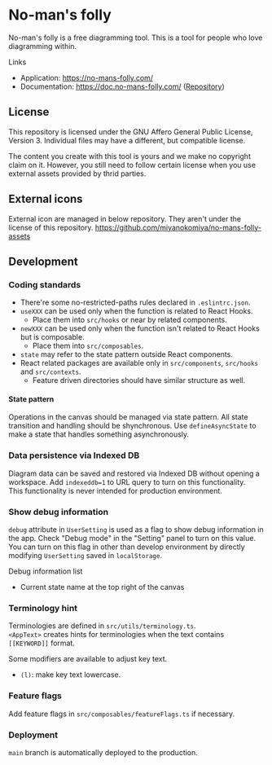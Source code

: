 # No-man's folly

No-man's folly is a free diagramming tool. This is a tool for people who love diagramming within.

Links
- Application: https://no-mans-folly.com/
- Documentation: https://doc.no-mans-folly.com/ ([Repository](https://github.com/miyanokomiya/no-mans-folly-assets))

## License
This repository is licensed under the GNU Affero General Public License, Version 3. Individual files may have a different, but compatible license.

The content you create with this tool is yours and we make no copyright claim on it. However, you still need to follow certain license when you use external assets provided by thrid parties.

## External icons
External icon are managed in below repository. They aren't under the license of this repository.
https://github.com/miyanokomiya/no-mans-folly-assets

## Development

### Coding standards

- There're some no-restricted-paths rules declared in `.eslintrc.json`.
- `useXXX` can be used only when the function is related to React Hooks.
    - Place them into `src/hooks` or near by related components.
- `newXXX` can be used only when the function isn't related to React Hooks but is composable.
    - Place them into `src/composables`.
- `state` may refer to the state pattern outside React components.
- React related packages are available only in `src/components`, `src/hooks` and `src/contexts`.
    - Feature driven directories should have similar structure as well.

#### State pattern
Operations in the canvas should be managed via state pattern.
All state transition and handling should be shynchronous. Use `defineAsyncState` to make a state that handles something asynchronously.

### Data persistence via Indexed DB 
Diagram data can be saved and restored via Indexed DB without opening a workspace. Add `indexeddb=1` to URL query to turn on this functionality.  
This functionality is never intended for production environment.

### Show debug information
`debug` attribute in `UserSetting` is used as a flag to show debug information in the app. Check "Debug mode" in the "Setting" panel to turn on this value.  
You can turn on this flag in other than develop environment by directly modifying `UserSetting` saved in `localStorage`.

Debug information list
- Current state name at the top right of the canvas

### Terminology hint
Terminologies are defined in `src/utils/terminology.ts`.  
`<AppText>` creates hints for terminologies when the text contains `[[KEYWORD]]` format.

Some modifiers are available to adjust key text.

- `(l)`: make key text lowercase.

### Feature flags
Add feature flags in `src/composables/featureFlags.ts` if necessary.

### Deployment
`main` branch is automatically deployed to the production.
